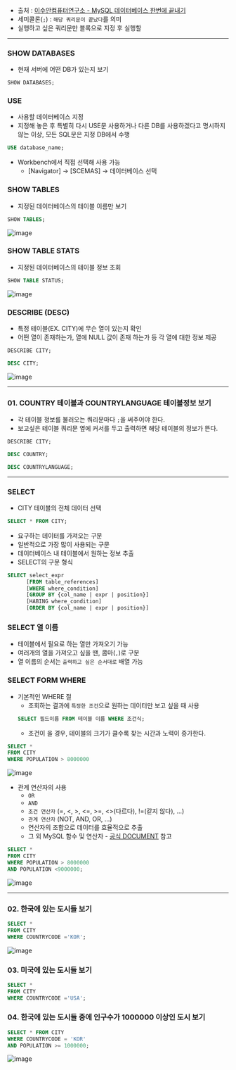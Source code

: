 - 출처 : [이수안컴퓨터연구소 - MySQL 데이터베이스 한번에 끝내기](https://www.youtube.com/watch?v=vgIc4ctNFbc)
- 세미콜론(`;`) : `해당 쿼리문이 끝났다`를 의미
- 실행하고 싶은 쿼리문만 블록으로 지정 후 실행할 
---

### SHOW DATABASES
- 현재 서버에 어떤 DB가 있는지 보기
```sql
SHOW DATABASES; 
```


### USE
- 사용할 데이터베이스 지정
- 지정해 놓은 후 특별히 다시 USE문 사용하거나 다른 DB를 사용하겠다고 명시하지 않는 이상, 모든 SQL문은 지정 DB에서 수행
```sql
USE database_name;
```
- Workbench에서 직접 선택해 사용 가능
  - [Navigator] -> [SCEMAS] -> 데이터베이스 선택


### SHOW TABLES
- 지정된 데이터베이스의 테이블 이름만 보기
```sql
SHOW TABLES;
```
![image](https://user-images.githubusercontent.com/74661937/147538045-c6c5eb1e-dc3e-44f8-be43-94cf7f41cdf9.png)


### SHOW TABLE STATS
- 지정된 데이터베이스의 테이블 정보 조회
```SQL
SHOW TABLE STATUS;
```
![image](https://user-images.githubusercontent.com/74661937/147538026-e48440e5-099c-4658-82c1-3e289f571a1a.png)


### DESCRIBE (DESC)
- 특정 테이블(EX. CITY)에 무슨 열이 있는지 확인
- 어떤 열이 존재하는가, 열에 NULL 값이 존재 하는가 등 각 열에 대한 정보 제공
```SQL
DESCRIBE CITY;
```
```SQL
DESC CITY;
```
![image](https://user-images.githubusercontent.com/74661937/147538232-4f66736f-424d-4965-ad32-b957c96e1f1a.png)

---
### 01. COUNTRY 테이블과 COUNTRYLANGUAGE 테이블정보 보기
- 각 테이블 정보를 불러오는 쿼리문마다 `;`을 써주어야 한다.
- 보고싶은 테이블 쿼리문 옆에 커서를 두고 출력하면 해당 테이블의 정보가 뜬다.
```SQL
DESCRIBE CITY;

DESC COUNTRY;

DESC COUNTRYLANGUAGE;
```

---
### SELECT
- CITY 테이블의 전체 데이터 선택
```SQL
SELECT * FROM CITY;
```
- 요구하는 데이터를 가져오는 구문
- 일반적으로 가장 많이 사용되는 구문
- 데이터베이스 내 테이블에서 원하는 정보 추출
- SELECT의 구문 형식
```SQL
SELECT select_expr
      [FROM table_references]
      [WHERE where_condition]
      [GROUP BY {col_name | expr | position}]
      [HABING where_condition]
      [ORDER BY {col_name | expr | position}]
```

### SELECT 열 이름
- 테이블에서 필요로 하는 열만 가져오기 가능
- 여러개의 열을 가져오고 싶을 땐, 콤마(`,`)로 구분
- 열 이름의 순서는 `출력하고 싶은 순서대로` 배열 가능


### SELECT FORM WHERE
- 기본적인 WHERE 절
  - 조회하는 결과에 `특정한 조건`으로 원하는 데이터만 보고 싶을 때 사용
  ```SQL
  SELECT 필드이름 FROM 테이블 이름 WHERE 조건식;
  ```
  - 조건이 을 경우, 테이블의 크기가 클수록 찾는 시간과 노력이 증가한다.
```SQL
SELECT *
FROM CITY
WHERE POPULATION > 8000000
```
![image](https://user-images.githubusercontent.com/74661937/147543374-cf7c1593-a614-4502-9bda-cc23a6a987a1.png)


- 관계 연산자의 사용
  - `OR`
  - `AND`
  - `조건 연산자` (=, <, >, <=, >=, <>(다르다), !=(같지 않다), ...)
  - `관계 연산자` (NOT, AND, OR, ...)
  - 연산자의 조합으로 데이터를 효율적으로 추출
  - 그 외 MySQL 함수 및 연산자 - [공식 DOCUMENT](https://dev.mysql.com/doc/refman/8.0/en/functions.html) 참고
```SQL
SELECT *
FROM CITY
WHERE POPULATION > 8000000
AND POPULATION <9000000;
```
![image](https://user-images.githubusercontent.com/74661937/147544031-150a408d-6e4d-4990-bac6-0d4c0ebd52ff.png)

---
### 02. 한국에 있는 도시들 보기
```SQL
SELECT *
FROM CITY
WHERE COUNTRYCODE ='KOR';
```
![image](https://user-images.githubusercontent.com/74661937/147544479-0ad49f82-2c5a-49e7-87c5-1c9a7850d3a0.png)


### 03. 미국에 있는 도시들 보기
```SQL
SELECT *
FROM CITY
WHERE COUNTRYCODE ='USA';
```

### 04. 한국에 있는 도시들 중에 인구수가 1000000 이상인 도시 보기
```SQL
SELECT * FROM CITY
WHERE COUNTRYCODE = 'KOR'
AND POPULATION >= 1000000;
```
![image](https://user-images.githubusercontent.com/74661937/147544667-2ec17811-5e00-42a1-8016-a771e441a71d.png)

